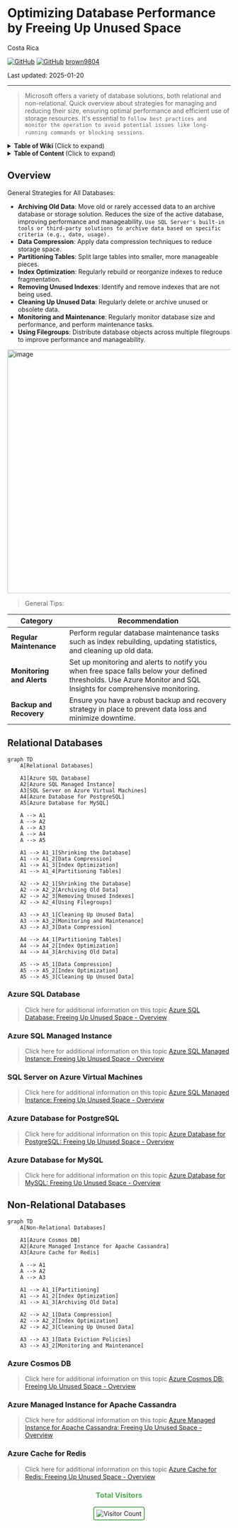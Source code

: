 # Optimizing Database Performance by Freeing Up Unused Space 

Costa Rica

[![GitHub](https://badgen.net/badge/icon/github?icon=github&label)](https://github.com) 
[![GitHub](https://img.shields.io/badge/--181717?logo=github&logoColor=ffffff)](https://github.com/)
[brown9804](https://github.com/brown9804)

Last updated: 2025-01-20

----------

> Microsoft offers a variety of database solutions, both relational and non-relational. Quick overview about strategies for managing and reducing their size, ensuring optimal performance and efficient use of storage resources. It's essential to `follow best practices and monitor the operation to avoid potential issues like long-running commands or blocking sessions`.

<details>
<summary><b>Table of Wiki </b> (Click to expand)</summary>

- [Shrink a database](https://learn.microsoft.com/en-us/sql/relational-databases/databases/shrink-a-database?view=sql-server-ver16)
- [Types of Databases](https://azure.microsoft.com/en-gb/products/category/databases/)
- [Shrink Database Task (Maintenance Plan)](https://learn.microsoft.com/en-us/sql/relational-databases/maintenance-plans/shrink-database-task-maintenance-plan?view=sql-server-ver16)
- [Manage file space for databases in Azure SQL Database](https://learn.microsoft.com/en-us/azure/azure-sql/database/file-space-manage?view=azuresql-db)
- [DBCC SHRINKFILE (Transact-SQL)](https://learn.microsoft.com/en-us/sql/t-sql/database-console-commands/dbcc-shrinkfile-transact-sql?view=sql-server-ver16)

</details>

<details>
<summary><b>Table of Content </b> (Click to expand)</summary>

- [Overview](#overview)
- [Relational Databases](#relational-databases)
    - [Azure SQL Database](#azure-sql-database)
    - [Azure SQL Managed Instance](#azure-sql-managed-instance)
    - [SQL Server on Azure Virtual Machines](#sql-server-on-azure-virtual-machines)
    - [Azure Database for PostgreSQL](#azure-database-for-postgresql)
    - [Azure Database for MySQL](#azure-database-for-mysql)
- [Non-Relational Databases](#non-relational-databases)
    - [Azure Cosmos DB](#azure-cosmos-db)
    - [Azure Managed Instance for Apache Cassandra](#azure-managed-instance-for-apache-cassandra)
    - [Azure Cache for Redis](#azure-cache-for-redis)

</details>

## Overview 

General Strategies for All Databases:

- **Archiving Old Data**: Move old or rarely accessed data to an archive database or storage solution. Reduces the size of the active database, improving performance and manageability. `Use SQL Server's built-in tools or third-party solutions to archive data based on specific criteria (e.g., date, usage).`
- **Data Compression**: Apply data compression techniques to reduce storage space.
- **Partitioning Tables**: Split large tables into smaller, more manageable pieces.
- **Index Optimization**: Regularly rebuild or reorganize indexes to reduce fragmentation.
- **Removing Unused Indexes**: Identify and remove indexes that are not being used.
- **Cleaning Up Unused Data**: Regularly delete or archive unused or obsolete data.
- **Monitoring and Maintenance**: Regularly monitor database size and performance, and perform maintenance tasks.
- **Using Filegroups**: Distribute database objects across multiple filegroups to improve performance and manageability.

<img width="550" alt="image" src="https://github.com/user-attachments/assets/81d088ab-da80-4643-9c2c-2558709c90ff">

> General Tips:

| **Category**             | **Recommendation**                                                                                                                                                                                                 |
|--------------------------|---------------------------------------------------------------------------------------------------------------------------------------------------------------------------------------------------------------------|
| **Regular Maintenance**  | Perform regular database maintenance tasks such as index rebuilding, updating statistics, and cleaning up old data.|
| **Monitoring and Alerts**| Set up monitoring and alerts to notify you when free space falls below your defined thresholds. Use Azure Monitor and SQL Insights for comprehensive monitoring.|
| **Backup and Recovery**  | Ensure you have a robust backup and recovery strategy in place to prevent data loss and minimize downtime.|

## Relational Databases

```mermaid
graph TD
    A[Relational Databases]

    A1[Azure SQL Database]
    A2[Azure SQL Managed Instance]
    A3[SQL Server on Azure Virtual Machines]
    A4[Azure Database for PostgreSQL]
    A5[Azure Database for MySQL]

    A --> A1
    A --> A2
    A --> A3
    A --> A4
    A --> A5

    A1 --> A1_1[Shrinking the Database]
    A1 --> A1_2[Data Compression]
    A1 --> A1_3[Index Optimization]
    A1 --> A1_4[Partitioning Tables]

    A2 --> A2_1[Shrinking the Database]
    A2 --> A2_2[Archiving Old Data]
    A2 --> A2_3[Removing Unused Indexes]
    A2 --> A2_4[Using Filegroups]

    A3 --> A3_1[Cleaning Up Unused Data]
    A3 --> A3_2[Monitoring and Maintenance]
    A3 --> A3_3[Data Compression]

    A4 --> A4_1[Partitioning Tables]
    A4 --> A4_2[Index Optimization]
    A4 --> A4_3[Archiving Old Data]

    A5 --> A5_1[Data Compression]
    A5 --> A5_2[Index Optimization]
    A5 --> A5_3[Cleaning Up Unused Data]
```

### Azure SQL Database

> Click here for additional information on this topic [Azure SQL Database: Freeing Up Unused Space - Overview](https://github.com/MicrosoftCloudEssentials-LearningHub/Demos-ScenariosHub/blob/main/0_Azure/1_AzureData/1_Databases/demos/8_DBFreeingUpUnusedSpace/relational/0_az-sql-db.md) 

### Azure SQL Managed Instance

> Click here for additional information on this topic [Azure SQL Managed Instance: Freeing Up Unused Space - Overview](https://github.com/MicrosoftCloudEssentials-LearningHub/Demos-ScenariosHub/blob/main/0_Azure/1_AzureData/1_Databases/demos/8_DBFreeingUpUnusedSpace/relational/1_az-sql-mi.md) 

### SQL Server on Azure Virtual Machines

> Click here for additional information on this topic [Azure SQL Managed Instance: Freeing Up Unused Space - Overview](https://github.com/MicrosoftCloudEssentials-LearningHub/Demos-ScenariosHub/blob/main/0_Azure/1_AzureData/1_Databases/demos/8_DBFreeingUpUnusedSpace/relational/2_sql-az-vm.md)

### Azure Database for PostgreSQL

> Click here for additional information on this topic [Azure Database for PostgreSQL: Freeing Up Unused Space - Overview](https://github.com/MicrosoftCloudEssentials-LearningHub/Demos-ScenariosHub/blob/main/0_Azure/1_AzureData/1_Databases/demos/8_DBFreeingUpUnusedSpace/relational/3_az-postgreSQL.md)

### Azure Database for MySQL

> Click here for additional information on this topic [Azure Database for MySQL: Freeing Up Unused Space - Overview](https://github.com/MicrosoftCloudEssentials-LearningHub/Demos-ScenariosHub/blob/main/0_Azure/1_AzureData/1_Databases/demos/8_DBFreeingUpUnusedSpace/relational/4_az-db-mysql.md)

## Non-Relational Databases

```mermaid
graph TD
    A[Non-Relational Databases]

    A1[Azure Cosmos DB]
    A2[Azure Managed Instance for Apache Cassandra]
    A3[Azure Cache for Redis]

    A --> A1
    A --> A2
    A --> A3

    A1 --> A1_1[Partitioning]
    A1 --> A1_2[Index Optimization]
    A1 --> A1_3[Archiving Old Data]

    A2 --> A2_1[Data Compression]
    A2 --> A2_2[Index Optimization]
    A2 --> A2_3[Cleaning Up Unused Data]

    A3 --> A3_1[Data Eviction Policies]
    A3 --> A3_2[Monitoring and Maintenance]
```

### Azure Cosmos DB

> Click here for additional information on this topic [Azure Cosmos DB: Freeing Up Unused Space - Overview](https://github.com/MicrosoftCloudEssentials-LearningHub/Demos-ScenariosHub/blob/main/0_Azure/1_AzureData/1_Databases/demos/8_DBFreeingUpUnusedSpace/non-relational/0_az-cosmosdb.md)

### Azure Managed Instance for Apache Cassandra

> Click here for additional information on this topic [Azure Managed Instance for Apache Cassandra: Freeing Up Unused Space - Overview](https://github.com/MicrosoftCloudEssentials-LearningHub/Demos-ScenariosHub/blob/main/0_Azure/1_AzureData/1_Databases/demos/8_DBFreeingUpUnusedSpace/non-relational/1_az-mi-apache-cassandra.md)

### Azure Cache for Redis

> Click here for additional information on this topic [Azure Cache for Redis: Freeing Up Unused Space - Overview](https://github.com/MicrosoftCloudEssentials-LearningHub/Demos-ScenariosHub/blob/main/0_Azure/1_AzureData/1_Databases/demos/8_DBFreeingUpUnusedSpace/non-relational/2_az-cache-redis.md)

<div align="center">
  <h3 style="color: #4CAF50;">Total Visitors</h3>
  <img src="https://profile-counter.glitch.me/brown9804/count.svg" alt="Visitor Count" style="border: 2px solid #4CAF50; border-radius: 5px; padding: 5px;"/>
</div>


